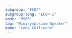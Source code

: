 ```yaml
---
subgroup: "ECOP"
subgroup-long: "ECOP-1"
code: "MS03"
tag: "Minisymposium Speaker"
name: "Lena Collienne"
---
```

